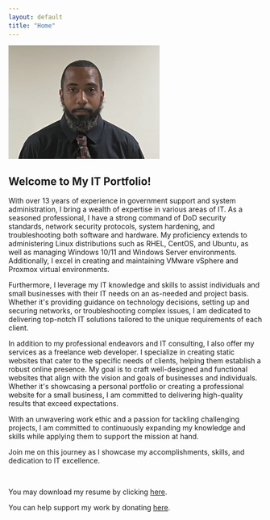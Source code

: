 ```yaml
---
layout: default
title: "Home"
---
```



<img src="assets/img/homepage/profile-pic2.jpg" alt="Profile Picture" width="300px" />


## Welcome to My IT Portfolio!

With over 13 years of experience in government support and system administration, I bring a wealth of expertise in various areas of IT. As a seasoned professional, I have a strong command of DoD security standards, network security protocols, system hardening, and troubleshooting both software and hardware. My proficiency extends to administering Linux distributions such as RHEL, CentOS, and Ubuntu, as well as managing Windows 10/11 and Windows Server environments. Additionally, I excel in creating and maintaining VMware vSphere and Proxmox virtual environments.

Furthermore, I leverage my IT knowledge and skills to assist individuals and small businesses with their IT needs on an as-needed and project basis. Whether it's providing guidance on technology decisions, setting up and securing networks, or troubleshooting complex issues, I am dedicated to delivering top-notch IT solutions tailored to the unique requirements of each client.

In addition to my professional endeavors and IT consulting, I also offer my services as a freelance web developer. I specialize in creating static websites that cater to the specific needs of clients, helping them establish a robust online presence. My goal is to craft well-designed and functional websites that align with the vision and goals of businesses and individuals. Whether it's showcasing a personal portfolio or creating a professional website for a small business, I am committed to delivering high-quality results that exceed expectations.

With an unwavering work ethic and a passion for tackling challenging projects, I am committed to continuously expanding my knowledge and skills while applying them to support the mission at hand. 

Join me on this journey as I showcase my accomplishments, skills, and dedication to IT excellence.

<br>

You may download my resume by clicking [here](/assets/files/JamisonJohnsonResume_2023.pdf).

You can help support my work by donating [here](https://www.paypal.com/paypalme/JamisonJohnson/).

<br>
<br>